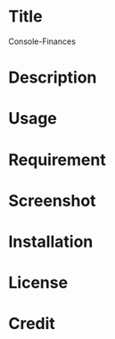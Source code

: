 # Title 

Console-Finances

# Description


# Usage


# Requirement


# Screenshot


# Installation


# License


# Credit

